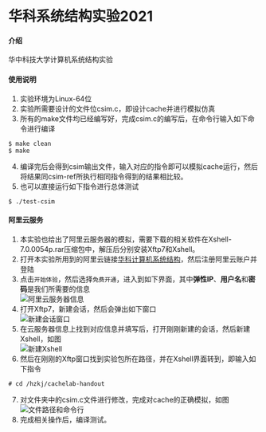 # 华科系统结构实验2021

#### 介绍
华中科技大学计算机系统结构实验

#### 使用说明

1.  实验环境为Linux-64位
2.  实验所需要设计的文件位csim.c，即设计cache并进行模拟仿真
3.  所有的make文件均已经编写好，完成csim.c的编写后，在命令行输入如下命令进行编译
```
$ make clean
$ make
```
4.  编译完后会得到csim输出文件，输入对应的指令即可以模拟cache运行，然后将结果同csim-ref所执行相同指令得到的结果相比较。
5.  也可以直接运行如下指令进行总体测试
```
$ ./test-csim
```

#### 阿里云服务

1.  本实验也给出了阿里云服务器的模拟，需要下载的相关软件在Xshell-7.0.0054p.rar压缩包中，解压后分别安装Xftp7和Xshell。
2.  打开本实验所用到的阿里云链接[华科计算机系统结构](https://developer.aliyun.com/adc/scenario/98e50c84bb4341018c06cb6c25e2ced6)，然后注册阿里云账户并登陆
3.  点击`开始体验`，然后选择`免费开通`，进入到如下界面，其中**弹性IP**、**用户名**和**密码**是我们所需要的信息<br>![阿里云服务器信息](https://images.gitee.com/uploads/images/2021/0430/104409_d06873eb_8206880.png "屏幕截图.png")
4.  打开Xftp7，新建会话，然后会弹出如下窗口<br>![新建会话窗口](https://images.gitee.com/uploads/images/2021/0430/104253_2194c746_8206880.png "屏幕截图.png")
5.  在云服务器信息上找到对应信息并填写后，打开刚刚新建的会话，然后新建Xshell，如图<br>![新建Xshell](https://images.gitee.com/uploads/images/2021/0430/104634_342ad697_8206880.png "屏幕截图.png")
6.  然后在刚刚的Xftp窗口找到实验包所在路径，并在Xshell界面转到，即输入如下指令
```
# cd /hzkj/cachelab-handout
```
7.  对文件夹中的csim.c文件进行修改，完成对cache的正确模拟，如图<br>![文件路径和命令行](https://images.gitee.com/uploads/images/2021/0430/105139_1e60fb84_8206880.png "屏幕截图.png")
8.  完成相关操作后，编译测试。
